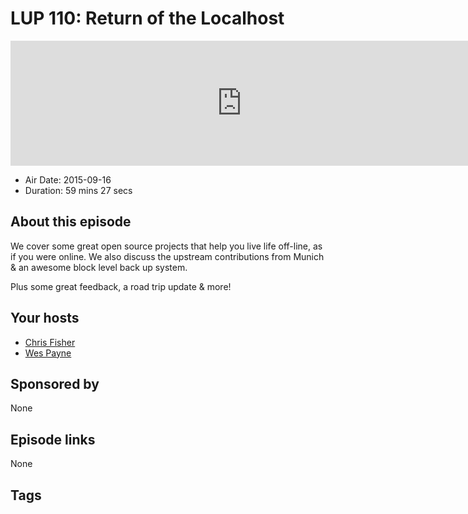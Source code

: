 # LUP 110: Return of the Localhost

<iframe src="https://player.fireside.fm/v2/RUkczH-V+5wpVgCZA?theme=dark" width="740" height="200" frameborder="0" scrolling="no"></iframe>

* Air Date: 2015-09-16
* Duration: 59 mins 27 secs

## About this episode

We cover some great open source projects that help you live life off-line, as if you were online. We also discuss the upstream contributions from Munich & an awesome block level back up system.

Plus some great feedback, a road trip update & more!

## Your hosts
* [Chris Fisher](https://linuxunplugged.com/hosts/chrislas)
* [Wes Payne](https://linuxunplugged.com/hosts/wes)

## Sponsored by

None



## Episode links

None



## Tags

